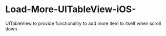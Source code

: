 Load-More-UITableView-iOS-
==========================

UITableView to provide functionality to add more item to itself when scroll down.
